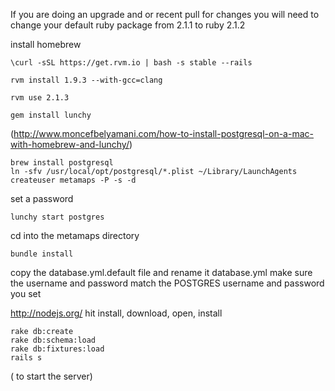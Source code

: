 If you are doing an upgrade and or recent pull for changes you will need to change your default ruby package from 2.1.1 to ruby 2.1.2

install homebrew

    \curl -sSL https://get.rvm.io | bash -s stable --rails

    rvm install 1.9.3 --with-gcc=clang

    rvm use 2.1.3

    gem install lunchy 

(http://www.moncefbelyamani.com/how-to-install-postgresql-on-a-mac-with-homebrew-and-lunchy/)


    brew install postgresql
    ln -sfv /usr/local/opt/postgresql/*.plist ~/Library/LaunchAgents
    createuser metamaps -P -s -d

set a password

    lunchy start postgres


cd into the metamaps directory

    bundle install


copy the database.yml.default file and rename it database.yml
make sure the username and password match the POSTGRES username and password you set


http://nodejs.org/ hit install, download, open, install


    rake db:create
    rake db:schema:load
    rake db:fixtures:load
    rails s 
    
( to start the server) 
